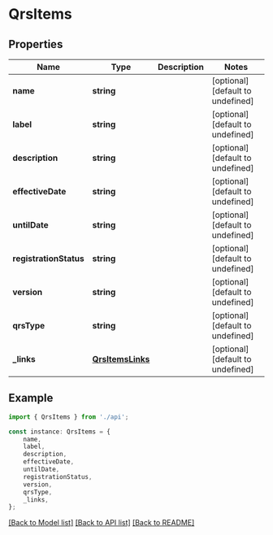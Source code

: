 # QrsItems


## Properties

Name | Type | Description | Notes
------------ | ------------- | ------------- | -------------
**name** | **string** |  | [optional] [default to undefined]
**label** | **string** |  | [optional] [default to undefined]
**description** | **string** |  | [optional] [default to undefined]
**effectiveDate** | **string** |  | [optional] [default to undefined]
**untilDate** | **string** |  | [optional] [default to undefined]
**registrationStatus** | **string** |  | [optional] [default to undefined]
**version** | **string** |  | [optional] [default to undefined]
**qrsType** | **string** |  | [optional] [default to undefined]
**_links** | [**QrsItemsLinks**](QrsItemsLinks.md) |  | [optional] [default to undefined]

## Example

```typescript
import { QrsItems } from './api';

const instance: QrsItems = {
    name,
    label,
    description,
    effectiveDate,
    untilDate,
    registrationStatus,
    version,
    qrsType,
    _links,
};
```

[[Back to Model list]](../README.md#documentation-for-models) [[Back to API list]](../README.md#documentation-for-api-endpoints) [[Back to README]](../README.md)
